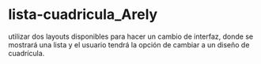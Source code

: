 # lista-cuadricula_Arely
 utilizar dos layouts disponibles para hacer un cambio de interfaz, donde se mostrará una lista y el usuario tendrá la opción de cambiar a un diseño de cuadrícula.

